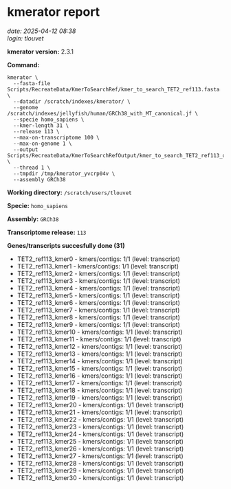# kmerator report
*date: 2025-04-12 08:38*  
*login: tlouvet*

**kmerator version:** 2.3.1

**Command:**

```
kmerator \
  --fasta-file Scripts/RecreateData/KmerToSearchRef/kmer_to_search_TET2_ref113.fasta \
  --datadir /scratch/indexes/kmerator/ \
  --genome /scratch/indexes/jellyfish/human/GRCh38_with_MT_canonical.jf \
  --specie homo_sapiens \
  --kmer-length 31 \
  --release 113 \
  --max-on-transcriptome 100 \
  --max-on-genome 1 \
  --output Scripts/RecreateData/KmerToSearchRefOutput/kmer_to_search_TET2_ref113_output \
  --thread 1 \
  --tmpdir /tmp/kmerator_yvcrp04v \
  --assembly GRCh38
```

**Working directory:** `/scratch/users/tlouvet`

**Specie:** `homo_sapiens`

**Assembly:** `GRCh38`

**Transcriptome release:** `113`

**Genes/transcripts succesfully done (31)**

- TET2_ref113_kmer0 - kmers/contigs: 1/1 (level: transcript)
- TET2_ref113_kmer1 - kmers/contigs: 1/1 (level: transcript)
- TET2_ref113_kmer2 - kmers/contigs: 1/1 (level: transcript)
- TET2_ref113_kmer3 - kmers/contigs: 1/1 (level: transcript)
- TET2_ref113_kmer4 - kmers/contigs: 1/1 (level: transcript)
- TET2_ref113_kmer5 - kmers/contigs: 1/1 (level: transcript)
- TET2_ref113_kmer6 - kmers/contigs: 1/1 (level: transcript)
- TET2_ref113_kmer7 - kmers/contigs: 1/1 (level: transcript)
- TET2_ref113_kmer8 - kmers/contigs: 1/1 (level: transcript)
- TET2_ref113_kmer9 - kmers/contigs: 1/1 (level: transcript)
- TET2_ref113_kmer10 - kmers/contigs: 1/1 (level: transcript)
- TET2_ref113_kmer11 - kmers/contigs: 1/1 (level: transcript)
- TET2_ref113_kmer12 - kmers/contigs: 1/1 (level: transcript)
- TET2_ref113_kmer13 - kmers/contigs: 1/1 (level: transcript)
- TET2_ref113_kmer14 - kmers/contigs: 1/1 (level: transcript)
- TET2_ref113_kmer15 - kmers/contigs: 1/1 (level: transcript)
- TET2_ref113_kmer16 - kmers/contigs: 1/1 (level: transcript)
- TET2_ref113_kmer17 - kmers/contigs: 1/1 (level: transcript)
- TET2_ref113_kmer18 - kmers/contigs: 1/1 (level: transcript)
- TET2_ref113_kmer19 - kmers/contigs: 1/1 (level: transcript)
- TET2_ref113_kmer20 - kmers/contigs: 1/1 (level: transcript)
- TET2_ref113_kmer21 - kmers/contigs: 1/1 (level: transcript)
- TET2_ref113_kmer22 - kmers/contigs: 1/1 (level: transcript)
- TET2_ref113_kmer23 - kmers/contigs: 1/1 (level: transcript)
- TET2_ref113_kmer24 - kmers/contigs: 1/1 (level: transcript)
- TET2_ref113_kmer25 - kmers/contigs: 1/1 (level: transcript)
- TET2_ref113_kmer26 - kmers/contigs: 1/1 (level: transcript)
- TET2_ref113_kmer27 - kmers/contigs: 1/1 (level: transcript)
- TET2_ref113_kmer28 - kmers/contigs: 1/1 (level: transcript)
- TET2_ref113_kmer29 - kmers/contigs: 1/1 (level: transcript)
- TET2_ref113_kmer30 - kmers/contigs: 1/1 (level: transcript)
